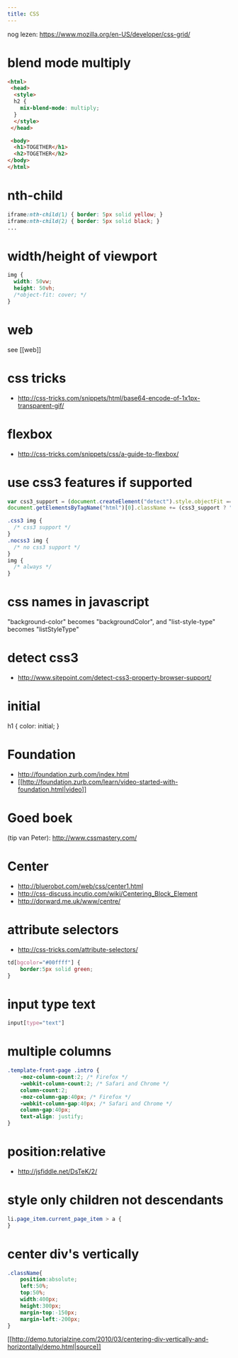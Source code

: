 ```yaml
---
title: CSS
---
```


nog lezen: https://www.mozilla.org/en-US/developer/css-grid/

# blend mode multiply
```html
<html>
 <head>
  <style>
  h2 { 
    mix-blend-mode: multiply;
  }
  </style>
 </head>

 <body>
  <h1>TOGETHER</h1>
  <h2>TOGETHER</h2>
</body>
</html>
```

# nth-child
```css
iframe:nth-child(1) { border: 5px solid yellow; }
iframe:nth-child(2) { border: 5px solid black; }
...
```

# width/height of viewport
```css
img {
  width: 50vw;
  height: 50vh;
  /*object-fit: cover; */
}
```
# web
see [[web]]


# css tricks
* http://css-tricks.com/snippets/html/base64-encode-of-1x1px-transparent-gif/

# flexbox
* http://css-tricks.com/snippets/css/a-guide-to-flexbox/

# use css3 features if supported
```javascript
var css3_support = (document.createElement("detect").style.objectFit === ""); //'objectFit' or other css3 t
document.getElementsByTagName("html")[0].className += (css3_support ? " css3" : " nocss3");
```

```css
.css3 img { 
  /* css3 support */
}
.nocss3 img {
  /* no css3 support */
}
img {
  /* always */
}
```

# css names in javascript
"background-color" becomes "backgroundColor", and "list-style-type" becomes "listStyleType"

# detect css3
* http://www.sitepoint.com/detect-css3-property-browser-support/

# initial
  h1 {
    color: initial; 
  }

# Foundation
* http://foundation.zurb.com/index.html
* [[http://foundation.zurb.com/learn/video-started-with-foundation.html|video]]

# Goed boek
(tip van Peter): http://www.cssmastery.com/

# Center
* http://bluerobot.com/web/css/center1.html
* http://css-discuss.incutio.com/wiki/Centering_Block_Element
* http://dorward.me.uk/www/centre/

# attribute selectors
* http://css-tricks.com/attribute-selectors/
```css
td[bgcolor="#00ffff"] {
	border:5px solid green;
}
```

# input type text
```css
input[type="text"] 
```

# multiple columns
```css
.template-front-page .intro {
	-moz-column-count:2; /* Firefox */
	-webkit-column-count:2; /* Safari and Chrome */
	column-count:2;
	-moz-column-gap:40px; /* Firefox */
	-webkit-column-gap:40px; /* Safari and Chrome */
	column-gap:40px;
	text-align: justify;
}
```

# position:relative
* http://jsfiddle.net/DsTeK/2/

# style only children not descendants
```css
li.page_item.current_page_item > a {
}
```

# center div's vertically
```css
.className{
	position:absolute;
	left:50%;
	top:50%;
	width:400px;
	height:300px;
	margin-top:-150px;
	margin-left:-200px;
}
```
[[http://demo.tutorialzine.com/2010/03/centering-div-vertically-and-horizontally/demo.html|source]]
